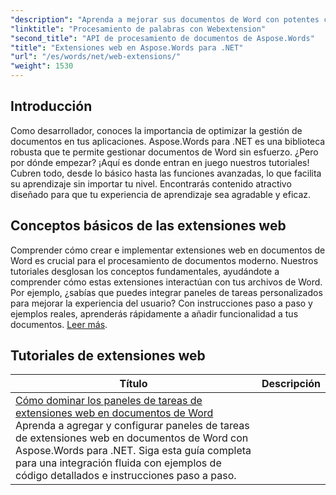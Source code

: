 ```yaml
---
"description": "Aprenda a mejorar sus documentos de Word con potentes complementos web que permiten una funcionalidad dinámica. Tanto si es principiante como si es un desarrollador experimentado."
"linktitle": "Procesamiento de palabras con Webextension"
"second_title": "API de procesamiento de documentos de Aspose.Words"
"title": "Extensiones web en Aspose.Words para .NET"
"url": "/es/words/net/web-extensions/"
"weight": 1530
---
```


## Introducción

Como desarrollador, conoces la importancia de optimizar la gestión de documentos en tus aplicaciones. Aspose.Words para .NET es una biblioteca robusta que te permite gestionar documentos de Word sin esfuerzo. ¿Pero por dónde empezar? ¡Aquí es donde entran en juego nuestros tutoriales! Cubren todo, desde lo básico hasta las funciones avanzadas, lo que facilita su aprendizaje sin importar tu nivel. Encontrarás contenido atractivo diseñado para que tu experiencia de aprendizaje sea agradable y eficaz.

## Conceptos básicos de las extensiones web

Comprender cómo crear e implementar extensiones web en documentos de Word es crucial para el procesamiento de documentos moderno. Nuestros tutoriales desglosan los conceptos fundamentales, ayudándote a comprender cómo estas extensiones interactúan con tus archivos de Word. Por ejemplo, ¿sabías que puedes integrar paneles de tareas personalizados para mejorar la experiencia del usuario? Con instrucciones paso a paso y ejemplos reales, aprenderás rápidamente a añadir funcionalidad a tus documentos. [Leer más](./mastering-web-extension-task-panes/).

## Tutoriales de extensiones web
| Título | Descripción |
| --- | --- |
| [Cómo dominar los paneles de tareas de extensiones web en documentos de Word](./mastering-web-extension-task-panes/) Aprenda a agregar y configurar paneles de tareas de extensiones web en documentos de Word con Aspose.Words para .NET. Siga esta guía completa para una integración fluida con ejemplos de código detallados e instrucciones paso a paso.